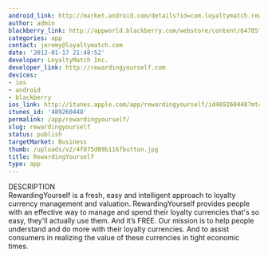 ```yaml
---
android_link: http://market.android.com/details?id=com.loyaltymatch.rewardingyourself
author: admin
blackberry_link: http://appworld.blackberry.com/webstore/content/64705?lang=en
categories: app
contact: jeremy@loyaltymatch.com
date: '2012-01-17 21:48:52'
developer: LoyaltyMatch Inc.
developer_link: http://rewardingyourself.com
devices: 
- ios
- android
- blackberry
ios_link: http://itunes.apple.com/app/rewardingyourself/id489260448?mt=8
itunes_id: '489260448'
permalink: /app/rewardingyourself/
slug: rewardingyourself
status: publish
targetMarket: Business
thumb: /uploads/v2/4f075d09b116fbutton.jpg
title: RewardingYourself
type: app
---
```


DESCRIPTION <br />
RewardingYourself is a fresh, easy and intelligent approach to loyalty currency management and valuation. RewardingYourself provides people with an effective way to manage and spend their loyalty currencies that's so easy, they'll actually use them. And it’s FREE. Our mission is to help people understand and do more with their loyalty currencies. And to assist consumers in realizing the value of these currencies in tight economic times.